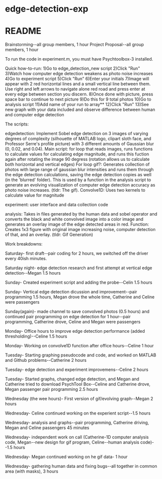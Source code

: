 # edge-detection-exp
# README

Brainstorming--all group members, 1 hour
Project Proposal--all group members, 1 hour

To run the code in experiment.m, you must have Psychtoolbox-3 installed.

Quick how-to-run:
1)Go to edge_detection_new script
2)Click "Run"
3)Watch how computer edge detection weakens as photo noise increases
4)Go to experiment script
5)Click "Run"
6)Enter your initials
7)Image will appear with 2 red horizontal lines and a small vertical line between them. Use right and left arrows to navigate alone red road and press enter at every edge between section you discern.
8)Once done with picture, press space bar to continue to next picture
9)Do this for 9 total photos
10)Go to analysis script
11)Add name of your run to array**
12)Click "Run"
13)See new graph with your data included and observe difference between human and computer edge detection

The scripts:

edgedetection: Implement Sobel edge detection on 3 images of varying degrees of complexity (silhouette of MATLAB logo, clipart sloth face, and Professor Serre's profile picture) with 3 different amounts of Gaussian blur (0, 0.02, and 0.04).
      Main script: for loop that reads images, runs functions to calculate values for calculating edge magnitude, and runs this fuction again after rotating the image 90 degress (rotation allows us to calculate both horizontal and vertical edges)
      For loop gif?: Generates collection of photos with large range of gaussian blur intensities and runs them through the edge detection calculations, saving the edge detection copies as well (in the 'blurred' folder). This is used by a function in the analysis script to generate an evolving visualization of computer edge detection accuracy as photo noise increases. (tldr: The gif).
      Convolve1D: Uses two kernels to calculate value for magnitude

experiment: user interface and data collection code

analysis: Takes in files generated by the human data and sobel operator and converts the black and white convolved image into a color image and generates an overlay image of the edge detected areas in red.
      Function: Creates 1x3 figure with original image increasing noise, computer detection of that, and an overlay. (tldr: Gif Generation)


Work breakdowns:

Saturday- first draft--pair coding for 2 hours, we switched off the driver every 40ish minutes.

Saturday night- edge detection research and first attempt at vertical edge detection--Megan 1.5 hours

Sunday- Created experiment script and adding the probe--Celin 1.5 hours

Sunday- Vertical edge detection dicussion and improvement--pair programming 1.5 hours, Megan drove the whole time, Catherine and Celine were passengers

Sunday(again)- made channel to save convolved photos (0.5 hours) and continued pair programming on edge detection for 1 hour--pair programming, Catherine drove, Celine and Megan were passengers

Monday- Office hours to improve edge detection performance (added thresholding)--Celine 1.5 hours 

Monday- Working on convolve1D function after office hours--Celine 1 hour

Tuesday- Starting graphing pseudocode and code, and worked on MATLAB and Github problems--Catherine 2 hours

Tuesday- edge detection and experiment improvemens--Celine 2 hours

Tuesday- Started graphs, changed edge detection, and Megan and Catherine tried to download PsychTool Box--Celine and Catherine drove, Megan passenger pair programming 2.5 hours

Wednesday (the wee hours)- First version of gif/evolving graph--Megan 2 hours

Wednesday- Celine continued working on the experient script--1.5 hours

Wednesday- analysis and graphs--pair programming, Catherine driving, Megan and Celine passengers 45 minutes

Wednesday- independent work on call (Catherine-1D computer analysis code, Megan--new design for gif program, Celine--human analysis code)--1.5 hours

Wednesday- Megan continued working on he gif data- 1 hour

Wednesday- gathering human data and fixing bugs--all together in common area (with masks), 3 hours
